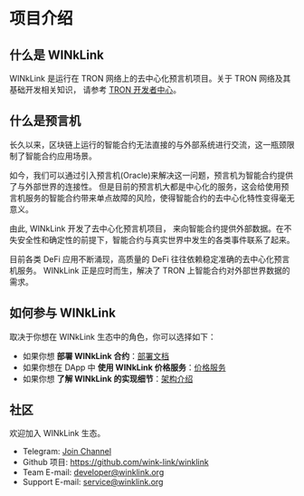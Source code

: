 # 项目介绍

## 什么是 WINkLink

WINkLink 是运行在 TRON 网络上的去中心化预言机项目。关于 TRON 网络及其基础开发相关知识，
请参考 [TRON 开发者中心](https://cn.developers.tron.network/)。

## 什么是预言机

长久以来，区块链上运行的智能合约无法直接的与外部系统进行交流，这一瓶颈限制了智能合约应用场景。

如今，我们可以通过引入预言机(Oracle)来解决这一问题，预言机为智能合约提供了与外部世界的连接性。
但是目前的预言机大都是中心化的服务，这会给使用预言机服务的智能合约带来单点故障的风险，使得智能合约的去中心化特性变得毫无意义。

由此, WINkLink 开发了去中心化预言机项目，
来向智能合约提供外部数据。在不失安全性和确定性的前提下，智能合约与真实世界中发生的各类事件联系了起来。

目前各类 DeFi 应用不断涌现，高质量的 DeFi 往往依赖稳定准确的去中心化预言机服务。
WINkLink 正是应时而生，解决了 TRON 上智能合约对外部世界数据的需求。

## 如何参与 WINkLink

取决于你想在 WINkLink 生态中的角色，你可以选择如下：

- 如果你想 **部署 WINkLink 合约**：[部署文档](./deploy.md)
- 如果你想在 DApp 中 **使用 WINkLink 价格服务**：[价格服务](./pricing.md)
- 如果你想 **了解 WINkLink 的实现细节**：[架构介绍](./architecture.md)

## 社区

欢迎加入 WINkLink 生态。

- Telegram: [Join Channel](https://t.me/joinchat/PDRBbhkNbOJd_6DJS4lRoA)
- Github 项目: <https://github.com/wink-link/winklink>
- Team E-mail: <developer@winklink.org>
- Support E-mail: <service@winklink.org>
